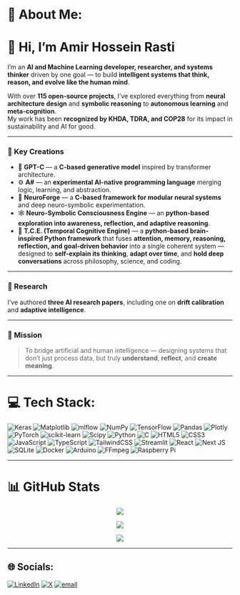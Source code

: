 # 💫 About Me:
# 👋 Hi, I’m Amir Hossein Rasti  

I’m an **AI and Machine Learning developer, researcher, and systems thinker** driven by one goal — to build **intelligent systems that think, reason, and evolve like the human mind**.  

With over **115 open-source projects**, I’ve explored everything from **neural architecture design** and **symbolic reasoning** to **autonomous learning** and **meta-cognition**.  
My work has been **recognized by KHDA, TDRA, and COP28** for its impact in sustainability and AI for good.  

---

### 🚀 Key Creations  

- 🧠 **GPT-C** — a **C-based generative model** inspired by transformer architecture.  
- ⚙️ **A#** — an **experimental AI-native programming language** merging logic, learning, and abstraction.  
- 🧩 **NeuroForge** — a **C-based framework for modular neural systems** and deep neuro-symbolic experimentation.  
- 🕸️ **Neuro-Symbolic Consciousness Engine** — an **python-based exploration into awareness, reflection, and adaptive reasoning**.  
- 🧭 **T.C.E. (Temporal Cognitive Engine)** — a **python-based brain-inspired Python framework** that fuses **attention, memory, reasoning, reflection, and goal-driven behavior** into a single coherent system — designed to **self-explain its thinking**, **adapt over time**, and **hold deep conversations** across philosophy, science, and coding.  

---

### 📄 Research  

I’ve authored **three AI research papers**, including one on **drift calibration** and **adaptive intelligence**.  

---

### 🎯 Mission  

> To bridge artificial and human intelligence — designing systems that don’t just process data, but truly **understand**, **reflect**, and **create meaning**.  

---

# 💻 Tech Stack:
![Keras](https://img.shields.io/badge/Keras-%23D00000.svg?style=for-the-badge&logo=Keras&logoColor=white) ![Matplotlib](https://img.shields.io/badge/Matplotlib-%23ffffff.svg?style=for-the-badge&logo=Matplotlib&logoColor=black) ![mlflow](https://img.shields.io/badge/mlflow-%23d9ead3.svg?style=for-the-badge&logo=numpy&logoColor=blue) ![NumPy](https://img.shields.io/badge/numpy-%23013243.svg?style=for-the-badge&logo=numpy&logoColor=white) ![TensorFlow](https://img.shields.io/badge/TensorFlow-%23FF6F00.svg?style=for-the-badge&logo=TensorFlow&logoColor=white) ![Pandas](https://img.shields.io/badge/pandas-%23150458.svg?style=for-the-badge&logo=pandas&logoColor=white) ![Plotly](https://img.shields.io/badge/Plotly-%233F4F75.svg?style=for-the-badge&logo=plotly&logoColor=white) ![PyTorch](https://img.shields.io/badge/PyTorch-%23EE4C2C.svg?style=for-the-badge&logo=PyTorch&logoColor=white) ![scikit-learn](https://img.shields.io/badge/scikit--learn-%23F7931E.svg?style=for-the-badge&logo=scikit-learn&logoColor=white) ![Scipy](https://img.shields.io/badge/SciPy-%230C55A5.svg?style=for-the-badge&logo=scipy&logoColor=%white) ![Python](https://img.shields.io/badge/python-3670A0?style=for-the-badge&logo=python&logoColor=ffdd54) ![C](https://img.shields.io/badge/c-%2300599C.svg?style=for-the-badge&logo=c&logoColor=white) ![HTML5](https://img.shields.io/badge/html5-%23E34F26.svg?style=for-the-badge&logo=html5&logoColor=white) ![CSS3](https://img.shields.io/badge/css3-%231572B6.svg?style=for-the-badge&logo=css3&logoColor=white) ![JavaScript](https://img.shields.io/badge/javascript-%23323330.svg?style=for-the-badge&logo=javascript&logoColor=%23F7DF1E) ![TypeScript](https://img.shields.io/badge/typescript-%23007ACC.svg?style=for-the-badge&logo=typescript&logoColor=white) ![TailwindCSS](https://img.shields.io/badge/tailwindcss-%2338B2AC.svg?style=for-the-badge&logo=tailwind-css&logoColor=white) ![Streamlit](https://img.shields.io/badge/Streamlit-%23FE4B4B.svg?style=for-the-badge&logo=streamlit&logoColor=white) ![React](https://img.shields.io/badge/react-%2320232a.svg?style=for-the-badge&logo=react&logoColor=%2361DAFB) ![Next JS](https://img.shields.io/badge/Next-black?style=for-the-badge&logo=next.js&logoColor=white) ![SQLite](https://img.shields.io/badge/sqlite-%2307405e.svg?style=for-the-badge&logo=sqlite&logoColor=white) ![Docker](https://img.shields.io/badge/docker-%230db7ed.svg?style=for-the-badge&logo=docker&logoColor=white) ![Arduino](https://img.shields.io/badge/-Arduino-00979D?style=for-the-badge&logo=Arduino&logoColor=white) ![FFmpeg](https://shields.io/badge/FFmpeg-%23171717.svg?logo=ffmpeg&style=for-the-badge&labelColor=171717&logoColor=5cb85c) ![Raspberry Pi](https://img.shields.io/badge/-Raspberry_Pi-C51A4A?style=for-the-badge&logo=Raspberry-Pi)

---

# 📊 GitHub Stats

<div align="center">

![](https://github-readme-stats.vercel.app/api?username=boyyey&theme=github_dark&hide_border=false&include_all_commits=false&count_private=false)<br/>

![](https://nirzak-streak-stats.vercel.app/?user=boyyey&theme=github_dark&hide_border=false)<br/>

![](https://github-readme-stats.vercel.app/api/top-langs/?username=boyyey&theme=github_dark&hide_border=false&include_all_commits=false&count_private=false&layout=compact)

</div>

---

## 🌐 Socials:
[![LinkedIn](https://img.shields.io/badge/LinkedIn-%230077B5.svg?logo=linkedin&logoColor=white)](www.linkedin.com/in/amir-hossein-rasti-461541306)
[![X](https://img.shields.io/badge/X-black.svg?logo=X&logoColor=white)](https://x.com/amirhos01158176) 
[![email](https://img.shields.io/badge/Email-D14836?logo=gmail&logoColor=white)](mailto:amir.hossein.contact.wrk@gmail.com) 

<!-- Proudly created with GPRM ( https://gprm.itsvg.in ) -->
